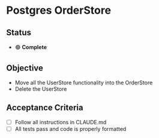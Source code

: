 # Postgres OrderStore

## Status

- 🟢 **Complete**

## Objective

- Move all the UserStore functionality into the OrderStore
- Delete the UserStore

## Acceptance Criteria

- [ ] Follow all instructions in CLAUDE.md
- [ ] All tests pass and code is properly formatted
